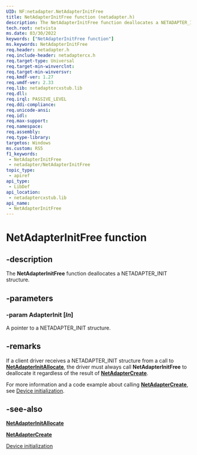 ```yaml
---
UID: NF:netadapter.NetAdapterInitFree
title: NetAdapterInitFree function (netadapter.h)
description: The NetAdapterInitFree function deallocates a NETADAPTER_INIT structure.
tech.root: netvista
ms.date: 03/30/2022
keywords: ["NetAdapterInitFree function"]
ms.keywords: NetAdapterInitFree
req.header: netadapter.h
req.include-header: netadaptercx.h 
req.target-type: Universal
req.target-min-winverclnt: 
req.target-min-winversvr: 
req.kmdf-ver: 1.27
req.umdf-ver: 2.33 
req.lib: netadaptercxstub.lib
req.dll: 
req.irql: PASSIVE_LEVEL
req.ddi-compliance: 
req.unicode-ansi: 
req.idl: 
req.max-support: 
req.namespace: 
req.assembly: 
req.type-library: 
targetos: Windows
ms.custom: RS5
f1_keywords:
 - NetAdapterInitFree
 - netadapter/NetAdapterInitFree
topic_type:
 - apiref
api_type:
 - LibDef
api_location:
 - netadaptercxstub.lib
api_name:
 - NetAdapterInitFree
---
```


# NetAdapterInitFree function


## -description

The **NetAdapterInitFree** function deallocates a NETADAPTER_INIT structure.

## -parameters

### -param AdapterInit [_In_]

A pointer to a NETADAPTER_INIT structure.

## -remarks

If a client driver receives a NETADAPTER_INIT structure from a call to [**NetAdapterInitAllocate**](nf-netadapter-netadapterinitallocate.md), the driver must always call **NetAdapterInitFree** to deallocate it regardless of the result of [**NetAdapterCreate**](nf-netadapter-netadaptercreate.md).

For more information and a code example about calling [**NetAdapterCreate**](nf-netadapter-netadaptercreate.md), see [Device initialization](/windows-hardware/drivers/netcx/device-initialization).

## -see-also

[**NetAdapterInitAllocate**](nf-netadapter-netadapterinitallocate.md)

[**NetAdapterCreate**](nf-netadapter-netadaptercreate.md)

[Device initialization](/windows-hardware/drivers/netcx/device-initialization)
